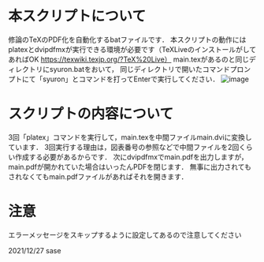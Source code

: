 # 本スクリプトについて
修論のTeXのPDF化を自動化するbatファイルです．
本スクリプトの動作にはplatexとdvipdfmxが実行できる環境が必要です（TeXLiveのインストールがしてあればOK https://texwiki.texjp.org/?TeX%20Live）
main.texがあるのと同じディレクトリにsyuron.batをおいて，
同じディレクトリで開いたコマンドプロンプトにて「syuron」とコマンドを打ってEnterで実行してください．
![image](https://user-images.githubusercontent.com/65761137/147402650-a0e16e72-04f0-42ec-8650-d7a2822ce3fb.png)

# スクリプトの内容について
3回「platex」コマンドを実行して，main.texを中間ファイルmain.dviに変換しています．
3回実行する理由は，図表番号の参照などで中間ファイルを2回くらい作成する必要があるからです．
次にdvipdfmxでmain.pdfを出力しますが，main.pdfが開かれていた場合はいったんPDFを閉じます．
無事に出力されてもされなくてもmain.pdfファイルがあればそれを開きます．

# 注意
エラーメッセージをスキップするように設定してあるので注意してください

2021/12/27 sase

